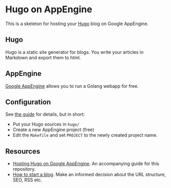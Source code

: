 # Hugo on AppEngine
This is a skeleton for hosting your [Hugo](https://gohugo.io/) blog on Google AppEngine.

## Hugo
Hugo is a static site generator for blogs.
You write your articles in Markdown and export them to html.

## AppEngine
[Google AppEngine](https://cloud.google.com/appengine) allows you to run a Golang webapp for free.

## Configuration
See [the guide](https://jasminek.net/blog/post/hugo-appengine/) for details, but in short:
- Put your Hugo sources in `hugo/`
- Create a new AppEngine project (free)
- Edit the `Makefile` and set `PROJECT` to the newly created project name.

## Resources
- [Hosting Hugo on Google AppEngine](https://jasminek.net/blog/post/hugo-appengine/). An accompanying guide for this repository.
- [How to start a blog](https://syften.com/blog/post/blog/). Make an informed decision about the URL structure, SEO, RSS etc.
